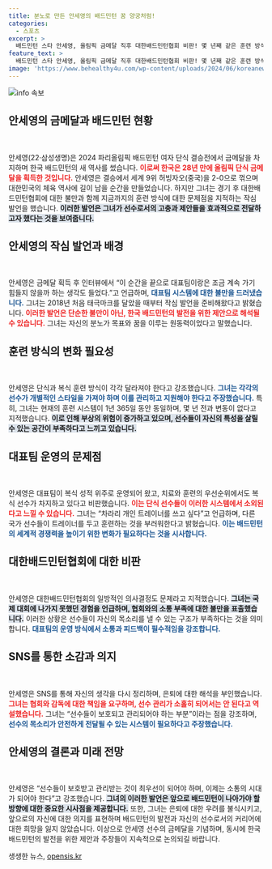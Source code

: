 ```yaml
---
title: 분노로 만든 안세영의 배드민턴 꿈 양궁처럼!
categories:
  - 스포츠
excerpt: >
  배드민턴 스타 안세영, 올림픽 금메달 직후 대한배드민턴협회 비판! 몇 년째 같은 훈련 방식 문제와 소통 부족이라며 선수 관리의 필요성을 강조했다. 그의 진정한 목소리에 귀 기울이세요!
feature_text: >
  배드민턴 스타 안세영, 올림픽 금메달 직후 대한배드민턴협회 비판! 몇 년째 같은 훈련 방식 문제와 소통 부족이라며 선수 관리의 필요성을 강조했다. 그의 진정한 목소리에 귀 기울이세요!
image: 'https://www.behealthy4u.com/wp-content/uploads/2024/06/koreanews.jpg'
---
```


<p><img src="https://www.behealthy4u.com/wp-content/uploads/2024/06/koreanews.jpg" alt="info 속보" /></p>

<h2 data-ke-size="size26">안세영의 금메달과 배드민턴 현황</h2>

<p data-ke-size="size16">&nbsp;</p>

<p>안세영(22·삼성생명)은 2024 파리올림픽 배드민턴 여자 단식 결승전에서 금메달을 차지하며 한국 배드민턴의 새 역사를 썼습니다. <b><span style="color: #ee2323;">이로써 한국은 28년 만에 올림픽 단식 금메달을 획득한 것입니다.</span></b> 안세영은 결승에서 세계 9위 허빙자오(중국)을 2-0으로 꺾으며 대한민국의 체육 역사에 길이 남을 순간을 만들었습니다. 하지만 그녀는 경기 후 대한배드민턴협회에 대한 불만과 함께 지금까지의 훈련 방식에 대한 문제점을 지적하는 작심 발언을 했습니다. <b><span style="background-color: #21538527;">이러한 발언은 그녀가 선수로서의 고충과 제안들을 효과적으로 전달하고자 했다는 것을 보여줍니다.</span></b></p>

<h2 data-ke-size="size26">안세영의 작심 발언과 배경</h2>

<p data-ke-size="size16">&nbsp;</p>

<p>안세영은 금메달 획득 후 인터뷰에서 “이 순간을 끝으로 대표팀이랑은 조금 계속 가기 힘들지 않을까 하는 생각도 들었다.”고 언급하며, <b><span style="color: #1a5490;">대표팀 시스템에 대한 불만을 드러냈습니다.</span></b> 그녀는 2018년 처음 태극마크를 달았을 때부터 작심 발언을 준비해왔다고 밝혔습니다. <b><span style="color: #ee2323;">이러한 발언은 단순한 불만이 아닌, 한국 배드민턴의 발전을 위한 제안으로 해석될 수 있습니다.</span></b> 그녀는 자신의 분노가 목표와 꿈을 이루는 원동력이었다고 말했습니다.</p>

<h2 data-ke-size="size26">훈련 방식의 변화 필요성</h2>

<p data-ke-size="size16">&nbsp;</p>

<p>안세영은 단식과 복식 훈련 방식이 각각 달라져야 한다고 강조했습니다. <b><span style="color: #1a5490;">그녀는 각각의 선수가 개별적인 스타일을 가져야 하며 이를 관리하고 지원해야 한다고 주장했습니다.</span></b> 특히, 그녀는 현재의 훈련 시스템이 1년 365일 동안 동일하며, 몇 년 전과 변동이 없다고 지적했습니다. <b><span style="background-color: #21538527;">이로 인해 부상의 위험이 증가하고 있으며, 선수들이 자신의 특성을 살릴 수 있는 공간이 부족하다고 느끼고 있습니다.</span></b> </p>

<h2 data-ke-size="size26">대표팀 운영의 문제점</h2>

<p data-ke-size="size16">&nbsp;</p>

<p>안세영은 대표팀이 복식 성적 위주로 운영되어 왔고, 치료와 훈련의 우선순위에서도 복식 선수가 차지하고 있다고 비판했습니다. <b><span style="color: #ee2323;">이는 단식 선수들이 이러한 시스템에서 소외된다고 느낄 수 있습니다.</span></b> 그녀는 “차라리 개인 트레이너를 쓰고 싶다”고 언급하며, 다른 국가 선수들이 트레이너를 두고 훈련하는 것을 부러워한다고 밝혔습니다. <b><span style="color: #1a5490;">이는 배드민턴의 세계적 경쟁력을 높이기 위한 변화가 필요하다는 것을 시사합니다.</span></b></p>

<h2 data-ke-size="size26">대한배드민턴협회에 대한 비판</h2>

<p data-ke-size="size16">&nbsp;</p>

<p>안세영은 대한배드민턴협회의 일방적인 의사결정도 문제라고 지적했습니다. <b><span style="background-color: #21538527;">그녀는 국제 대회에 나가지 못했던 경험을 언급하며, 협회와의 소통 부족에 대한 불만을 표출했습니다.</span></b> 이러한 상황은 선수들이 자신의 목소리를 낼 수 있는 구조가 부족하다는 것을 의미합니다. <b><span style="color: #1a5490;">대표팀의 운영 방식에서 소통과 피드백이 필수적임을 강조합니다.</span></b></p>

<h2 data-ke-size="size26">SNS를 통한 소감과 의지</h2>

<p data-ke-size="size16">&nbsp;</p>

<p>안세영은 SNS를 통해 자신의 생각을 다시 정리하며, 은퇴에 대한 해석을 부인했습니다. <b><span style="color: #ee2323;">그녀는 협회와 감독에 대한 책임을 요구하며, 선수 관리가 소홀히 되어서는 안 된다고 역설했습니다.</span></b> 그녀는 “선수들이 보호되고 관리되어야 하는 부분”이라는 점을 강조하며, <b><span style="color: #1a5490;">선수의 목소리가 안전하게 전달될 수 있는 시스템이 필요하다고 주장했습니다.</span></b></p>

<h2 data-ke-size="size26">안세영의 결론과 미래 전망</h2>

<p data-ke-size="size16">&nbsp;</p>

<p>안세영은 “선수들이 보호받고 관리받는 것이 최우선이 되어야 하며, 이제는 소통의 시대가 되어야 한다”고 강조했습니다. <b><span style="background-color: #21538527;">그녀의 이러한 발언은 앞으로 배드민턴이 나아가야 할 방향에 대한 중요한 시사점을 제공합니다.</span></b> 또한, 그녀는 은퇴에 대한 우려를 불식시키고, 앞으로의 자신에 대한 의지를 표현하며 배드민턴의 발전과 자신의 선수로서의 커리어에 대한 희망을 잃지 않았습니다. 이상으로 안세영 선수의 금메달을 기념하며, 동시에 한국 배드민턴의 발전을 위한 제안과 주장들이 지속적으로 논의되길 바랍니다.</p>
생생한 뉴스, <a href="https://opensis.kr" rel="dofollow">opensis.kr</a>


